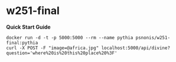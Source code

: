 # w251-final
<b>Quick Start Guide</b>

```
docker run -d -t -p 5000:5000 --rm --name pythia psnonis/w251-final:pythia
curl -X POST -F "image=@africa.jpg" localhost:5000/api/divine?question='where%20is%20this%20place%20%3F'
  ```
